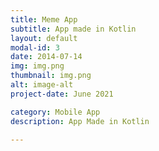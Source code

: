 ```yaml
---
title: Meme App
subtitle: App made in Kotlin
layout: default
modal-id: 3
date: 2014-07-14
img: img.png
thumbnail: img.png
alt: image-alt
project-date: June 2021

category: Mobile App
description: App Made in Kotlin

---
```

